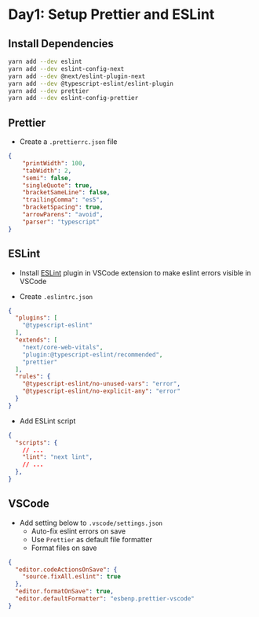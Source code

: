 # Day1: Setup Prettier and ESLint

## Install Dependencies
```bash
yarn add --dev eslint
yarn add --dev eslint-config-next
yarn add --dev @next/eslint-plugin-next
yarn add --dev @typescript-eslint/eslint-plugin
yarn add --dev prettier
yarn add --dev eslint-config-prettier
```

## Prettier
- Create a `.prettierrc.json` file
```json
{
	"printWidth": 100,
	"tabWidth": 2,
	"semi": false,
	"singleQuote": true,
	"bracketSameLine": false,
	"trailingComma": "es5",
	"bracketSpacing": true,
	"arrowParens": "avoid",
	"parser": "typescript"
}
```

## ESLint
- Install [ESLint](https://marketplace.visualstudio.com/items?itemName=dbaeumer.vscode-eslint) plugin in VSCode extension to make eslint errors visible in VSCode

- Create `.eslintrc.json`
```json
{
  "plugins": [
    "@typescript-eslint"
  ],
  "extends": [
    "next/core-web-vitals",
    "plugin:@typescript-eslint/recommended",
    "prettier"
  ],
  "rules": {
    "@typescript-eslint/no-unused-vars": "error",
    "@typescript-eslint/no-explicit-any": "error"
  }
}
```

- Add ESLint script
```json
{
  "scripts": {
    // ...
    "lint": "next lint",
    // ...
  },
}
```

## VSCode
- Add setting below to `.vscode/settings.json`
  - Auto-fix eslint errors on save
  - Use `Prettier` as default file formatter
  - Format files on save
```json
{
  "editor.codeActionsOnSave": {
    "source.fixAll.eslint": true
  },
  "editor.formatOnSave": true,
  "editor.defaultFormatter": "esbenp.prettier-vscode"
}
```